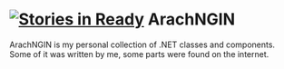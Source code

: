 [![Stories in Ready](https://badge.waffle.io/Pavuucek/ArachNGIN.png?label=ready&title=Ready)](https://waffle.io/Pavuucek/ArachNGIN)
ArachNGIN
=========
ArachNGIN is my personal collection of .NET classes and components.
Some of it was written by me, some parts were found on the internet.
